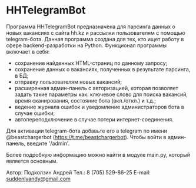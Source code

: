 # HHTelegramBot
Программа HHTelegramBot предназначена для парсинга данных о новых вакансиях с сайта hh.kz и рассылки пользователям с помощью telegram-бота. 
Данная программа создана для тех, кто ищет работу в сфере backend-разработки на Python. Функционал программы включает в себя:
- сохранение найденных HTML-страниц по данному запросу;
- сохранение данных о вакансиях, полученных в результате парсинга, в БД;
- отправку пользователям новых вакансий;
- расширенная админ-панель с авторизацией, которая позволяет задать такие параметры как: ключевое слово для поиска вакансий, время сканирования, состояние бота (вкл./откл.) и т.д.;
- ведение журнала ошибок и уведомление администраторов бота в случае ошибки;
- автопереподключение в случае потери интернет-соединения.

Для активации telegram-бота добавьте его в telegram по имени @beastchargerbot (https://t.me/beastchargerbot).
Чтобы войти в админ-панель, введите '/admin'.

Более подробную информацию можно найти в модуле main.py, который является основным.

Автор: Подколзин Андрей
Тел.: 8 (705) 529-86-25
E-mail: suddenlyandy@gmail.com
